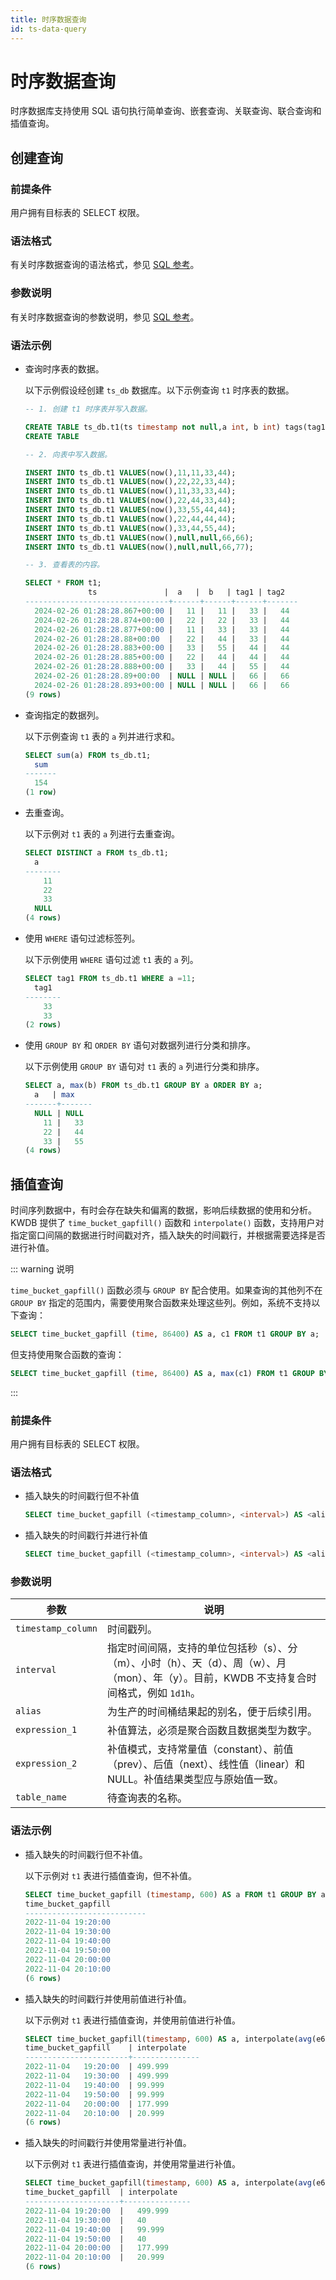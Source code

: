 ```yaml
---
title: 时序数据查询
id: ts-data-query
---
```


# 时序数据查询

时序数据库支持使用 SQL 语句执行简单查询、嵌套查询、关联查询、联合查询和插值查询。


## 创建查询

### 前提条件

用户拥有目标表的 SELECT 权限。

### 语法格式

有关时序数据查询的语法格式，参见 [SQL 参考](../../sql-reference/dml/ts-db/ts-select.md#语法格式)。

### 参数说明

有关时序数据查询的参数说明，参见 [SQL 参考](../../sql-reference/dml/ts-db/ts-select.md#参数说明)。

### 语法示例

- 查询时序表的数据。

    以下示例假设经创建 `ts_db` 数据库。以下示例查询 `t1` 时序表的数据。

    ```sql
    -- 1. 创建 t1 时序表并写入数据。

    CREATE TABLE ts_db.t1(ts timestamp not null,a int, b int) tags(tag1 int not null, tag2 int) primary tags(tag1);
    CREATE TABLE

    -- 2. 向表中写入数据。

    INSERT INTO ts_db.t1 VALUES(now(),11,11,33,44);
    INSERT INTO ts_db.t1 VALUES(now(),22,22,33,44);
    INSERT INTO ts_db.t1 VALUES(now(),11,33,33,44);
    INSERT INTO ts_db.t1 VALUES(now(),22,44,33,44);
    INSERT INTO ts_db.t1 VALUES(now(),33,55,44,44);
    INSERT INTO ts_db.t1 VALUES(now(),22,44,44,44);
    INSERT INTO ts_db.t1 VALUES(now(),33,44,55,44);
    INSERT INTO ts_db.t1 VALUES(now(),null,null,66,66);
    INSERT INTO ts_db.t1 VALUES(now(),null,null,66,77);

    -- 3. 查看表的内容。

    SELECT * FROM t1;
                  ts               |  a   |  b   | tag1 | tag2
    --------------------------------+------+------+------+-------
      2024-02-26 01:28:28.867+00:00 |   11 |   11 |   33 |   44
      2024-02-26 01:28:28.874+00:00 |   22 |   22 |   33 |   44
      2024-02-26 01:28:28.877+00:00 |   11 |   33 |   33 |   44
      2024-02-26 01:28:28.88+00:00  |   22 |   44 |   33 |   44
      2024-02-26 01:28:28.883+00:00 |   33 |   55 |   44 |   44
      2024-02-26 01:28:28.885+00:00 |   22 |   44 |   44 |   44
      2024-02-26 01:28:28.888+00:00 |   33 |   44 |   55 |   44
      2024-02-26 01:28:28.89+00:00  | NULL | NULL |   66 |   66
      2024-02-26 01:28:28.893+00:00 | NULL | NULL |   66 |   66
    (9 rows)
    ```

- 查询指定的数据列。

    以下示例查询 `t1` 表的 `a` 列并进行求和。

    ```sql
    SELECT sum(a) FROM ts_db.t1;
      sum
    -------
      154
    (1 row)
    ```

- 去重查询。

    以下示例对 `t1` 表的 `a` 列进行去重查询。

    ```sql
    SELECT DISTINCT a FROM ts_db.t1;
      a
    --------
        11
        22
        33
      NULL
    (4 rows)
    ```

- 使用 `WHERE` 语句过滤标签列。

    以下示例使用 `WHERE` 语句过滤 `t1` 表的 `a` 列。

    ```sql
    SELECT tag1 FROM ts_db.t1 WHERE a =11;
      tag1
    --------
        33
        33
    (2 rows)
    ```

- 使用 `GROUP BY` 和 `ORDER BY` 语句对数据列进行分类和排序。

    以下示例使用 `GROUP BY` 语句对 `t1` 表的 `a` 列进行分类和排序。

    ```sql
    SELECT a, max(b) FROM ts_db.t1 GROUP BY a ORDER BY a;
      a   | max
    -------+-------
      NULL | NULL
        11 |   33
        22 |   44
        33 |   55
    (4 rows)
    ```

## 插值查询

时间序列数据中，有时会存在缺失和偏离的数据，影响后续数据的使用和分析。KWDB 提供了 `time_bucket_gapfill()` 函数和 `interpolate()` 函数，支持用户对指定窗口间隔的数据进行时间戳对齐，插入缺失的时间戳行，并根据需要选择是否进行补值。

::: warning 说明

`time_bucket_gapfill()` 函数必须与 `GROUP BY` 配合使用。如果查询的其他列不在 `GROUP BY` 指定的范围内，需要使用聚合函数来处理这些列。例如，系统不支持以下查询：

```sql
SELECT time_bucket_gapfill (time, 86400) AS a, c1 FROM t1 GROUP BY a;
```

但支持使用聚合函数的查询：

```sql
SELECT time_bucket_gapfill (time, 86400) AS a, max(c1) FROM t1 GROUP BY a;
```

:::

### 前提条件

用户拥有目标表的 SELECT 权限。

### 语法格式

- 插入缺失的时间戳行但不补值

    ```sql
    SELECT time_bucket_gapfill (<timestamp_column>, <interval>) AS <alias> FROM <table_name> GROUP BY <alias> [ORDER BY <alias>];
    ```

- 插入缺失的时间戳行并进行补值

    ```sql
    SELECT time_bucket_gapfill (<timestamp_column>, <interval>) AS <alias> interpolate (expression_1, expression_2) FROM <table_name> GROUP BY <alias> [ORDER BY <alias>];
    ```

### 参数说明

| 参数 | 说明 |
| --- | --- |
| `timestamp_column` | 时间戳列。 |
| `interval` | 指定时间间隔，支持的单位包括秒（s）、分（m）、小时（h）、天（d）、周（w）、月（mon）、年（y）。目前，KWDB 不支持复合时间格式，例如 `1d1h`。|
| `alias` | 为生产的时间桶结果起的别名，便于后续引用。|
| `expression_1` |  补值算法，必须是聚合函数且数据类型为数字。 |
| `expression_2` | 补值模式，支持常量值（constant）、前值（prev）、后值（next）、线性值（linear）和 NULL。补值结果类型应与原始值一致。 |
| `table_name` | 待查询表的名称。|

### 语法示例

- 插入缺失的时间戳行但不补值。

    以下示例对 `t1` 表进行插值查询，但不补值。

    ```sql
    SELECT time_bucket_gapfill (timestamp, 600) AS a FROM t1 GROUP BY a ORDER BY a;
    time_bucket_gapfill
    ---------------------------
    2022-11-04 19:20:00
    2022-11-04 19:30:00
    2022-11-04 19:40:00
    2022-11-04 19:50:00
    2022-11-04 20:00:00
    2022-11-04 20:10:00
    (6 rows)
    ```

- 插入缺失的时间戳行并使用前值进行补值。

    以下示例对 `t1` 表进行插值查询，并使用前值进行补值。

    ```sql
    SELECT time_bucket_gapfill(timestamp, 600) AS a, interpolate(avg(e6), PREV) FROM t1 GROUP BY a ORDER BY a;
    time_bucket_gapfill    | interpolate
    -----------------------+---------------
    2022-11-04   19:20:00  | 499.999
    2022-11-04   19:30:00  | 499.999
    2022-11-04   19:40:00  | 99.999
    2022-11-04   19:50:00  | 99.999
    2022-11-04   20:00:00  | 177.999
    2022-11-04   20:10:00  | 20.999
    (6 rows)
    ```

- 插入缺失的时间戳行并使用常量进行补值。

    以下示例对 `t1` 表进行插值查询，并使用常量进行补值。

    ```sql
    SELECT time_bucket_gapfill(timestamp, 600) AS a, interpolate(avg(e6), '40') FROM t1 GROUP BY a ORDER BY a;
    time_bucket_gapfill  | interpolate
    ---------------------+---------------
    2022-11-04 19:20:00  |   499.999
    2022-11-04 19:30:00  |   40
    2022-11-04 19:40:00  |   99.999
    2022-11-04 19:50:00  |   40
    2022-11-04 20:00:00  |   177.999
    2022-11-04 20:10:00  |   20.999
    (6 rows)
    ```